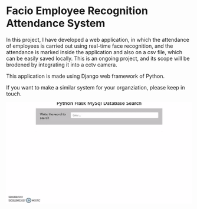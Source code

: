 # Facio Employee Recognition Attendance System

<p> In this project, I have developed a web application, in which the attendance of employees is carried out using real-time face recognition, and the attendance is marked inside the application and also on a csv file, which can be easily saved locally. This is an ongoing project, and its scope will be brodened by integrating it into a cctv camera. </p>


<p> This application is made using Django web framework of Python. </p>

<p> If you want to make a similar system for your organziation, please keep in touch. </p>

<img src="https://github.com/waleedjmm/Text-OCR/blob/main/PDF.gif" />
